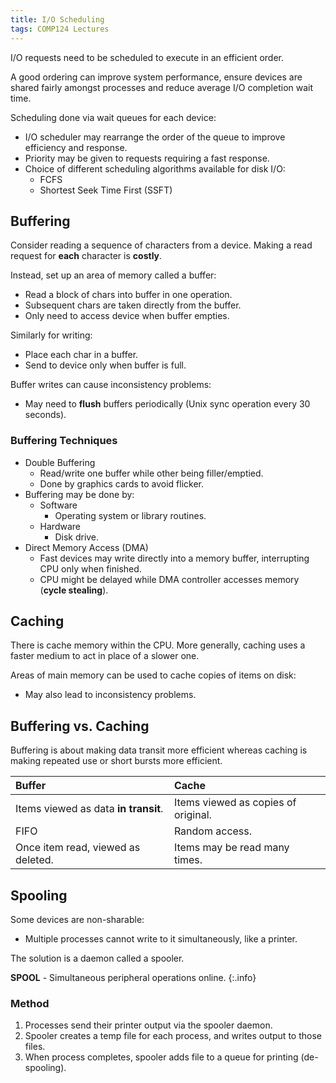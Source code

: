```yaml
---
title: I/O Scheduling
tags: COMP124 Lectures
---
```

I/O requests need to be scheduled to execute in an efficient order.

A good ordering can improve system performance, ensure devices are shared fairly amongst processes and reduce average I/O completion wait time.

Scheduling done via wait queues for each device:

* I/O scheduler may rearrange the order of the queue to improve efficiency and response.
* Priority may be given to requests requiring a fast response.
* Choice of different scheduling algorithms available for disk I/O:
	* FCFS
	* Shortest Seek Time First (SSFT)

## Buffering
Consider reading a sequence of characters from a device. Making a read request for **each** character is **costly**.

Instead, set up an area of memory called a buffer:

* Read a block of chars into buffer in one operation.
* Subsequent chars are taken directly from the buffer.
* Only need to access device when buffer empties.

Similarly for writing:

* Place each char in a buffer.
* Send to device only when buffer is full.

Buffer writes can cause inconsistency problems:

* May need to **flush** buffers periodically (Unix sync operation every 30 seconds).

### Buffering Techniques

* Double Buffering
	* Read/write one buffer while other being filler/emptied.
	* Done by graphics cards to avoid flicker.
* Buffering may be done by:
	* Software
		* Operating system or library routines.
	* Hardware
		* Disk drive.
* Direct Memory Access (DMA)
	* Fast devices may write directly into a memory buffer, interrupting CPU only when finished.
	* CPU might be delayed while DMA controller accesses memory (**cycle stealing**).

## Caching
There is cache memory within the CPU. More generally, caching uses a faster medium to act in place of a slower one.

Areas of main memory can be used to cache copies of items on disk:

* May also lead to inconsistency problems.

## Buffering vs. Caching
Buffering is about making data transit more efficient whereas caching is making repeated use or short bursts more efficient.

| Buffer | Cache |
| :-- | :-- |
| Items viewed as data **in transit**. | Items viewed as copies of original. |
| FIFO | Random access. |
| Once item read, viewed as deleted. | Items may be read many times. |

## Spooling
Some devices are non-sharable:

* Multiple processes cannot write to it simultaneously, like a printer.

The solution is a daemon called a spooler.

**SPOOL** - Simultaneous peripheral operations online. 
{:.info}

### Method

1. Processes send their printer output via the spooler daemon.
1. Spooler creates a temp file for each process, and writes output to those files.
1. When process completes, spooler adds file to a queue for printing (de-spooling).